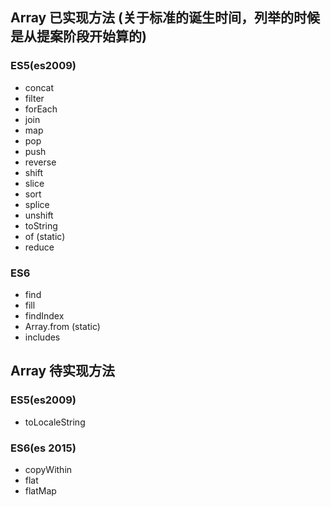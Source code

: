 ## Array 已实现方法 (关于标准的诞生时间，列举的时候是从提案阶段开始算的)

### ES5(es2009)
  
* concat
* filter
* forEach
* join
* map
* pop
* push
* reverse
* shift
* slice
* sort
* splice
* unshift
* toString
* of (static)
* reduce


### ES6
* find
* fill
* findIndex
* Array.from (static)
* includes


## Array 待实现方法

### ES5(es2009)
* toLocaleString

### ES6(es 2015)
* copyWithin
* flat
* flatMap
